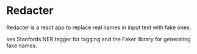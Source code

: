 # Redacter

Redacter is a react app to replace real names in input text with fake ones. 

ses Stanfords NER tagger for tagging and the Faker library for generating fake names. 
